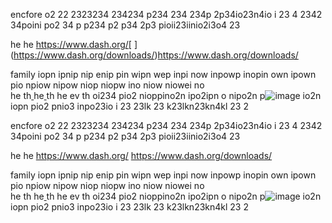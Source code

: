 encfore  o2 22 2323234 234234 p234 234 234p 2p34io23n4io i 23 4 2342 34poini po2 34 p p234 p2 p34 2p3 pioii23iinio2i3o4  23 

he 
he https://www.dash.org/[
](https://www.dash.org/downloads/)https://www.dash.org/downloads/

family  iopn ipnip nip enip pin wipn wep inpi now inpowp inopin own ipown pio npiow nipow niop niopw ino niow niowei no   
      he 
        th[
](https://www.dash.org/financial-services/)          he[
](https://upload.wikimedia.org/wikipedia/en/9/9d/Slime_%28Dragon_Quest%29.png)            th 
              he ev th oi234 pio2 nioppino2n ipo2ipn o nipo2n p![image](https://github.com/DarkEvamSar/Christies/assets/160559076/a3a47d02-489e-47b7-9055-f8a0b3c93f6d)
io2n iopn pio2 pnio3 inpo23io i 23 23lk 23 k23lkn23kn4kl 23 2


encfore  o2 22 2323234 234234 p234 234 234p 2p34io23n4io i 23 4 2342 34poini po2 34 p p234 p2 p34 2p3 pioii23iinio2i3o4  23 

he 
he https://www.dash.org/
https://www.dash.org/downloads/

family  iopn ipnip nip enip pin wipn wep inpi now inpowp inopin own ipown pio npiow nipow niop niopw ino niow niowei no   
      he 
        th
          he[
](https://upload.wikimedia.org/wikipedia/en/9/9d/Slime_%28Dragon_Quest%29.png)            th 
              he ev th oi234 pio2 nioppino2n ipo2ipn o nipo2n p![image](https://github.com/DarkEvamSar/Christies/assets/160559076/a3a47d02-489e-47b7-9055-f8a0b3c93f6d)
io2n iopn pio2 pnio3 inpo23io i 23 23lk 23 k23lkn23kn4kl 23 2
